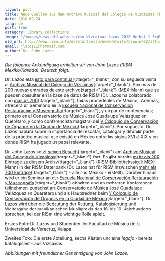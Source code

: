 ```yaml
---
layout: post
title: Neue Quellen aus dem Archivo Musical del Colegio de Vizcaínas (Mexiko)
date: 2018-09-24
lang: de
post: true
category: library_collections
image: "/images/news-old-website/csm_Vizcainas_Lazos_2018_Herbst_1_3c45d0c50c.png"
old_url: http://www.rism.info/de/startseite/newsdetails/browse/62/article/64/new-sources-from-the-archivo-musical-del-colegio-de-vizcainas-mexico.html
email: jlazos11@hotmail.com
author: Dr. John Lazos
---
```


_Die folgende Ankündigung erhielten wir von John Lazos (RISM Mexiko/Kanada). Deutsch folgt._

Dr. Lazos está [listo para continuar](http://www.rism.info/home/newsdetails/?tx_ttnews%5Bmonth%5D=01&tx_ttnews%5Byear%5D=2018&tx_ttnews%5BbackPid%5D=64&tx_ttnews%5Btt_news%5D=1523&cHash=2500fdb8b2aaee1d57ba10ddf2ec9593){:target="_blank"} con su segunda visita al [Archivo Musical del Colegio de Vizcaínas](https://www.vizcainas.mx/archivo){:target="_blank"}. Son mas de [200 nuevas entradas de este archivo](https://opac.rism.info/search?View=rism&siglum=MEX-Mahn&Language=es){:target="_blank"} (MEX-Mahn) que se pueden consultar en la base de datos de RISM (Dr. Lazos ha colaborado con [mas de 700](https://opac.rism.info/search?View=rism&siglum=MEX-*&Language=es){:target="_blank"}, todas procedentes de México). Además, ofrecerá un Seminario en la [Escuela Nacional de Conservación Restauración y Museografía](https://sites.google.com/view/encrymoficial/educaci%C3%B3n-continua){:target="_blank"}, y un par de conferencias; primero en el Conservatorio de Música José Guadalupe Velázquez en Querétaro, y como conferencista magistral del [V Coloquio de Conservación de Órganos en la Ciudad de México](https://sites.google.com/view/encrymoficial/eventos-acad%C3%A9micos){:target="_blank"}. Por supuesto, Dr. Lazos hablará sobre la importancia de rescatar, catalogar y difundir parte de la práctica musical que existió en México entre los siglos XVI al XIX y en donde RISM ha jugado un papel relevante.

Dr. John Lazos setzt [seinen Besuch](http://www.rism.info/home/newsdetails/?tx_ttnews%5Bmonth%5D=01&tx_ttnews%5Byear%5D=2018&tx_ttnews%5BbackPid%5D=64&tx_ttnews%5Btt_news%5D=1523&cHash=2500fdb8b2aaee1d57ba10ddf2ec9593){:target="_blank"} am [Archivo Musical del Colegio de Vizcaínas](https://www.vizcainas.mx/archivo){:target="_blank"} fort. Es gibt bereits [mehr als 200 Einträge zu diesem Archiv](https://opac.rism.info/search?View=rism&siglum=MEX-Mahn){:target="_blank"} (RISM-Bibliothekssigel: MEX-Mahn) in der RISM Datenbank (Dr. Lazos hat für RISM inzwischen [mehr als 700 Einträge](https://opac.rism.info/search?View=rism&siglum=MEX-*){:target="_blank"} - alle aus Mexiko - erstellt). Darüber hinaus wird er ein Seminar an der [Escuela Nacional de Conservación Restauración y Museografía](https://sites.google.com/view/encrymoficial/educaci%C3%B3n-continua){:target="_blank"} abhalten und an mehreren Konferenzen teilnehmen: zunächst am Conservatorio de Música José Guadalupe Velázquez en Querétaro und als Hauptredner beim [V Coloquio de Conservación de Órganos en la Ciudad de México](https://sites.google.com/view/encrymoficial/eventos-acad%C3%A9micos){:target="_blank"}. Dr. Lazos wird über die Bedeutung der Rettung, Katalogisierung und Weitergabe der mexikanischen Musikpraxis des 16. bis 19. Jahrhunderts sprechen, bei der RISm eine wichtige Rolle spielt.

Erstes Foto: Dr. Lazos und Studenten der Facultad de Música de la Universidad de Veracruz, Xalapa.

Zweites Foto: Die erste Abteilung, sechs Kästen und eine _legajo_ - bereits katalogisiert - aus Vizcainas.

_Abbildungen mit freundlicher Genehmigung von John Lazos._


